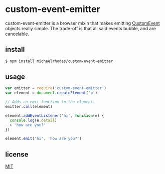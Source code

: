 # custom-event-emitter
custom-event-emitter is a browser mixin that makes emitting [CustomEvent](https://developer.mozilla.org/en-US/docs/Web/API/CustomEvent) objects really simple. The trade-off is that all said events bubble, and are cancelable.

## install
```sh
$ npm install michaelrhodes/custom-event-emitter
```

## usage
```js
var emitter = require('custom-event-emitter')
var element = document.createElement('p')

// Adds an emit function to the element.
emitter.call(element)

element.addEventListener('hi', function(e) {
  console.log(e.detail)
  > 'how are you?'
})

element.emit('hi', 'how are you?')
```

## license
[MIT](http://opensource.org/licenses/MIT)
